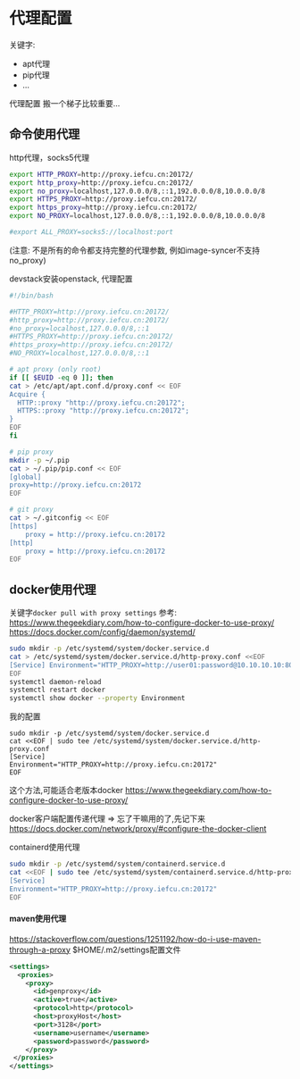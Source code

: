 # 代理配置

关键字:
* apt代理
* pip代理
* ...

代理配置
搬一个梯子比较重要...

## 命令使用代理

http代理，socks5代理
```bash
export HTTP_PROXY=http://proxy.iefcu.cn:20172/
export http_proxy=http://proxy.iefcu.cn:20172/
export no_proxy=localhost,127.0.0.0/8,::1,192.0.0.0/8,10.0.0.0/8
export HTTPS_PROXY=http://proxy.iefcu.cn:20172/
export https_proxy=http://proxy.iefcu.cn:20172/
export NO_PROXY=localhost,127.0.0.0/8,::1,192.0.0.0/8,10.0.0.0/8

#export ALL_PROXY=socks5://localhost:port
```

(注意: 不是所有的命令都支持完整的代理参数, 例如image-syncer不支持no_proxy)

devstack安装openstack, 代理配置
```bash
#!/bin/bash

#HTTP_PROXY=http://proxy.iefcu.cn:20172/
#http_proxy=http://proxy.iefcu.cn:20172/
#no_proxy=localhost,127.0.0.0/8,::1
#HTTPS_PROXY=http://proxy.iefcu.cn:20172/
#https_proxy=http://proxy.iefcu.cn:20172/
#NO_PROXY=localhost,127.0.0.0/8,::1

# apt proxy (only root)
if [[ $EUID -eq 0 ]]; then
cat > /etc/apt/apt.conf.d/proxy.conf << EOF
Acquire {
  HTTP::proxy "http://proxy.iefcu.cn:20172";
  HTTPS::proxy "http://proxy.iefcu.cn:20172";
}
EOF
fi

# pip proxy
mkdir -p ~/.pip
cat > ~/.pip/pip.conf << EOF
[global]
proxy=http://proxy.iefcu.cn:20172
EOF

# git proxy
cat > ~/.gitconfig << EOF
[https]
    proxy = http://proxy.iefcu.cn:20172
[http]
    proxy = http://proxy.iefcu.cn:20172
EOF
```


## docker使用代理

关键字`docker pull with proxy settings`
参考: https://www.thegeekdiary.com/how-to-configure-docker-to-use-proxy/
https://docs.docker.com/config/daemon/systemd/
```bash
sudo mkdir -p /etc/systemd/system/docker.service.d
cat > /etc/systemd/system/docker.service.d/http-proxy.conf <<EOF
[Service] Environment="HTTP_PROXY=http://user01:password@10.10.10.10:8080/" Environment="HTTPS_PROXY=https://user01:password@10.10.10.10:8080/" Environment="NO_PROXY= hostname.example.com,172.10.10.10"
EOF
systemctl daemon-reload
systemctl restart docker
systemctl show docker --property Environment 
```

我的配置
```
sudo mkdir -p /etc/systemd/system/docker.service.d
cat <<EOF | sudo tee /etc/systemd/system/docker.service.d/http-proxy.conf
[Service]
Environment="HTTP_PROXY=http://proxy.iefcu.cn:20172"
EOF
```

这个方法,可能适合老版本docker
https://www.thegeekdiary.com/how-to-configure-docker-to-use-proxy/



docker客户端配置传递代理 => 忘了干嘛用的了,先记下来
https://docs.docker.com/network/proxy/#configure-the-docker-client

containerd使用代理
```bash
sudo mkdir -p /etc/systemd/system/containerd.service.d
cat <<EOF | sudo tee /etc/systemd/system/containerd.service.d/http-proxy.conf
[Service]
Environment="HTTP_PROXY=http://proxy.iefcu.cn:20172"
EOF
```



#### maven使用代理

https://stackoverflow.com/questions/1251192/how-do-i-use-maven-through-a-proxy
$HOME/.m2/settings配置文件

```xml
<settings>
  <proxies>
    <proxy>
      <id>genproxy</id>
      <active>true</active>
      <protocol>http</protocol>
      <host>proxyHost</host>
      <port>3128</port>
      <username>username</username>
      <password>password</password>
    </proxy>
 </proxies>
</settings>
```
